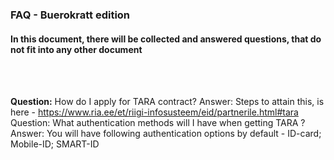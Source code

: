 ### FAQ - Buerokratt edition
#### In this document, there will be collected and answered questions, that do not fit into any other document
<br>
<br>

**Question:** How do I apply for TARA contract?
Answer: Steps to attain this, is here - https://www.ria.ee/et/riigi-infosusteem/eid/partnerile.html#tara
<br>
Question: What authentication methods will I have when getting TARA ?
Answer: You will have following authentication options by default - ID-card; Mobile-ID; SMART-ID
<br>
